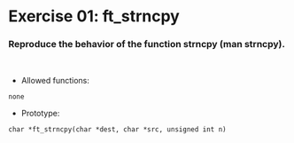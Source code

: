 # Exercise 01: ft_strncpy

### Reproduce the behavior of the function strncpy (man strncpy).
<br>

- Allowed functions:
```
none
```

- Prototype: 
```
char *ft_strncpy(char *dest, char *src, unsigned int n)
```
